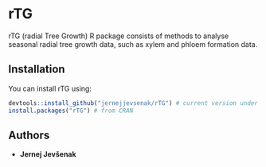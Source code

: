
<!-- README.md is generated from README.Rmd. Please edit that file -->

# rTG

rTG (radial Tree Growth) R package consists of methods to analyse
seasonal radial tree growth data, such as xylem and phloem formation
data.

## Installation

You can install rTG using:

``` r
devtools::install_github("jernejjevsenak/rTG") # current version under development form GitHub
install.packages("rTG") # from CRAN
```

## Authors

-   **Jernej Jevšenak**
